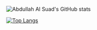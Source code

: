 ![Abdullah Al Suad's GitHub stats](https://github-readme-stats.vercel.app/api?username=abdullahalsuad&show_icons=true&theme=radical)

[![Top Langs](https://github-readme-stats.vercel.app/api/top-langs/?username=abdullahalsuad&layout=compact)](https://github.com/abdullahalsuad/github-readme-stats)








